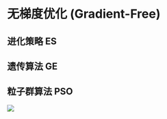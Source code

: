 # 无梯度优化 (Gradient-Free)

## 进化策略 ES

## 遗传算法 GE

## 粒子群算法 PSO

![](./img-gradient_free/2019-05-29-16-47-57.gif)
